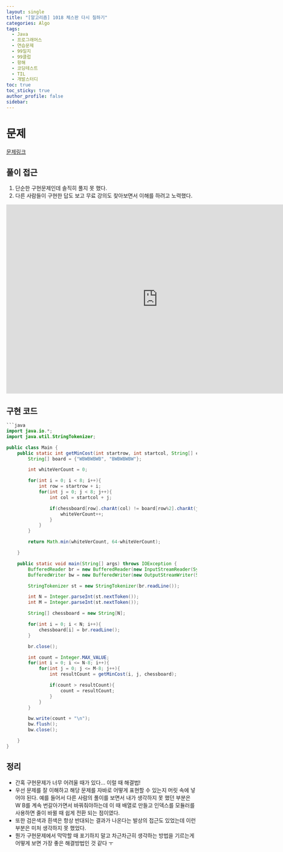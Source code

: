 ```yaml
---
layout: single
title: "[알고리즘] 1018 체스판 다시 칠하기"
categories: Algo
tags:
  - Java
  - 프로그래머스
  - 연습문제
  - 99일지
  - 99클럽
  - 항해
  - 코딩테스트
  - TIL
  - 개발스터디
toc: true
toc_sticky: true
author_profile: false
sidebar:
---
```

# 문제

[문제링크](https://www.acmicpc.net/problem/1018)

## 풀이 접근

1. 단순한 구현문제인데 솔직히 풀지 못 했다.
2. 다른 사람들이 구현한 답도 보고 무료 강의도 찾아보면서 이해를 하려고 노력했다.
<iframe width="800" height="500" src="https://www.youtube.com/embed/QQUb4b6iWSw" title="체스판 다시 칠하기 백준 1018- 자바 java 문제 풀이" frameborder="0" allow="accelerometer; autoplay; clipboard-write; encrypted-media; gyroscope; picture-in-picture; web-share" referrerpolicy="strict-origin-when-cross-origin" allowfullscreen></iframe>

## 구현 코드 

```java
```java
import java.io.*;
import java.util.StringTokenizer;

public class Main {
    public static int getMinCost(int startrow, int startcol, String[] chessboard) {
        String[] board = {"WBWBWBWB", "BWBWBWBW"}; 

        int whiteVerCount = 0; 

        for(int i = 0; i < 8; i++){ 
            int row = startrow + i; 
            for(int j = 0; j < 8; j++){ 
                int col = startcol + j;

                if(chessboard[row].charAt(col) != board[row%2].charAt(j)){
                    whiteVerCount++;
                }
            }
        }

        return Math.min(whiteVerCount, 64-whiteVerCount);

    }

    public static void main(String[] args) throws IOException {
        BufferedReader br = new BufferedReader(new InputStreamReader(System.in));
        BufferedWriter bw = new BufferedWriter(new OutputStreamWriter(System.out));

        StringTokenizer st = new StringTokenizer(br.readLine());

        int N = Integer.parseInt(st.nextToken()); 
        int M = Integer.parseInt(st.nextToken()); 

        String[] chessboard = new String[N];

        for(int i = 0; i < N; i++){
            chessboard[i] = br.readLine(); 
        }

        br.close();

        int count = Integer.MAX_VALUE;
        for(int i = 0; i <= N-8; i++){
            for(int j = 0; j <= M-8; j++){
                int resultCount = getMinCost(i, j, chessboard);

                if(count > resultCount){
                    count = resultCount;
                }
            }
        }

        bw.write(count + "\n");
        bw.flush();
        bw.close();

    }
}
```

## 정리

- 간혹 구현문제가 너무 어려울 때가 있다... 이럴 때 해결법!
- 우선 문제를 잘 이해하고 해당 문제를 자바로 어떻게 표현할 수 있는지 머릿 속에 넣어야 된다. 예를 들어서 다른 사람의 풀이를 보면서 내가 생각하지 못 했던 부분은 W B를 계속 번갈아가면서 바꿔줘야하는데 이 때 배열로 만들고 인덱스를 모듈러를 사용하면 줄이 바뀔 때 쉽게 전환 되는 점이였다.
- 또한 검은색과 흰색은 항상 반대되는 결과가 나온다는 발상의 접근도 있었는데 이런 부분은 미처 생각하지 못 했었다.
- 뭔가 구현문제에서 막막할 때 포기하지 말고 차근차근히 생각하는 방법을 기르는게 어떻게 보면 가장 좋은 해결방법인 것 같다 ㅜ
